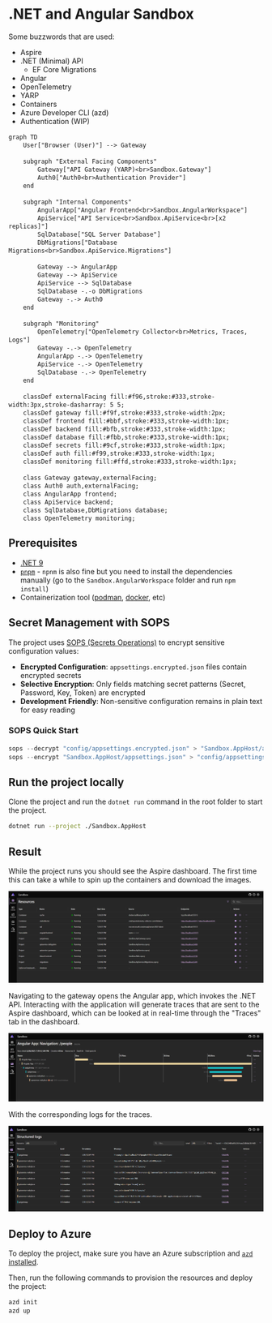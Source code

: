 # .NET and Angular Sandbox

Some buzzwords that are used:

- Aspire
- .NET (Minimal) API
  - EF Core Migrations
- Angular
- OpenTelemetry
- YARP
- Containers
- Azure Developer CLI (azd)
- Authentication (WIP)

```mermaid
graph TD
    User["Browser (User)"] --> Gateway

    subgraph "External Facing Components"
        Gateway["API Gateway (YARP)<br>Sandbox.Gateway"]
        Auth0["Auth0<br>Authentication Provider"]
    end

    subgraph "Internal Components"
        AngularApp["Angular Frontend<br>Sandbox.AngularWorkspace"]
        ApiService["API Service<br>Sandbox.ApiService<br>[x2 replicas]"]
        SqlDatabase["SQL Server Database"]
        DbMigrations["Database Migrations<br>Sandbox.ApiService.Migrations"]

        Gateway --> AngularApp
        Gateway --> ApiService
        ApiService --> SqlDatabase
        SqlDatabase -.-o DbMigrations
        Gateway -.-> Auth0
    end

    subgraph "Monitoring"
        OpenTelemetry["OpenTelemetry Collector<br>Metrics, Traces, Logs"]
        Gateway -.-> OpenTelemetry
        AngularApp -.-> OpenTelemetry
        ApiService -.-> OpenTelemetry
        SqlDatabase -.-> OpenTelemetry
    end

    classDef externalFacing fill:#f96,stroke:#333,stroke-width:3px,stroke-dasharray: 5 5;
    classDef gateway fill:#f9f,stroke:#333,stroke-width:2px;
    classDef frontend fill:#bbf,stroke:#333,stroke-width:1px;
    classDef backend fill:#bfb,stroke:#333,stroke-width:1px;
    classDef database fill:#fbb,stroke:#333,stroke-width:1px;
    classDef secrets fill:#9cf,stroke:#333,stroke-width:1px;
    classDef auth fill:#f99,stroke:#333,stroke-width:1px;
    classDef monitoring fill:#ffd,stroke:#333,stroke-width:1px;

    class Gateway gateway,externalFacing;
    class Auth0 auth,externalFacing;
    class AngularApp frontend;
    class ApiService backend;
    class SqlDatabase,DbMigrations database;
    class OpenTelemetry monitoring;
```

## Prerequisites

- [.NET 9](https://dotnet.microsoft.com/en-us/download)
- [`pnpm`](https://pnpm.io/) - `npnm` is also fine but you need to install the dependencies manually (go to the `Sandbox.AngularWorkspace` folder and run `npm install`)
- Containerization tool ([podman](https://podman.io/), [docker](https://www.docker.com/products/docker-desktop/), etc)

## Secret Management with SOPS

The project uses [SOPS (Secrets Operations)](https://github.com/getsops/sops) to encrypt sensitive configuration values:

- **Encrypted Configuration**: `appsettings.encrypted.json` files contain encrypted secrets
- **Selective Encryption**: Only fields matching secret patterns (Secret, Password, Key, Token) are encrypted
- **Development Friendly**: Non-sensitive configuration remains in plain text for easy reading

### SOPS Quick Start

```powershell
sops --decrypt "config/appsettings.encrypted.json" > "Sandbox.AppHost/appsettings.json"
sops --encrypt "Sandbox.AppHost/appsettings.json" > "config/appsettings.encrypted.json"
```

## Run the project locally

Clone the project and run the `dotnet run` command in the root folder to start the project.

```bash
dotnet run --project ./Sandbox.AppHost
```

## Result

While the project runs you should see the Aspire dashboard.
The first time this can take a while to spin up the containers and download the images.

[![Aspire dashboard](./other/dashboard.png)](./other/dashboard.png)

Navigating to the gateway opens the Angular app, which invokes the .NET API.
Interacting with the application will generate traces that are sent to the Aspire dashboard, which can be looked at in real-time through the "Traces" tab in the dashboard.

[![Trace](./other/trace.png)](./other/trace.png)

With the corresponding logs for the traces.

[![Logs](./other/logs.png)](./other/logs.png)

## Deploy to Azure

To deploy the project, make sure you have an Azure subscription and [`azd` installed](https://learn.microsoft.com/en-us/azure/developer/azure-developer-cli/install-azd?tabs=winget-windows%2Cbrew-mac%2Cscript-linux&pivots=os-windows).

Then, run the following commands to provision the resources and deploy the project:

```bash
azd init
azd up
```
